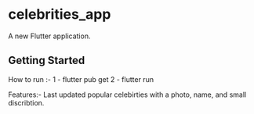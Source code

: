 # celebrities_app

A new Flutter application.

## Getting Started

How to run :-
1 - flutter pub get 
2 - flutter run

Features:-
Last updated popular celebirties with a photo, name, and small discribtion.
